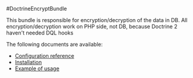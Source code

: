 #DoctrineEncryptBundle 

This bundle is responsible for encryption/decryption of the data in DB. All encryption/decryption work
on PHP side, not DB, because Doctrine 2 haven't needed DQL hooks

The following documents are available:

* [Configuration reference](https://github.com/vmelnik-ukraine/DoctrineEncryptBundle/blob/master/Resources/doc/configuration_reference.md)
* [Installation](https://github.com/vmelnik-ukraine/DoctrineEncryptBundle/blob/master/Resources/doc/installation.md)
* [Example of usage](https://github.com/vmelnik-ukraine/DoctrineEncryptBundle/blob/master/Resources/doc/example_of_usage.md)
